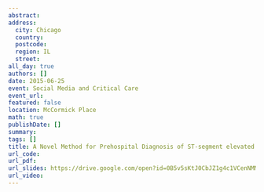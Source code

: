 ```yaml
---
abstract: 
address:
  city: Chicago
  country:
  postcode: 
  region: IL
  street: 
all_day: true
authors: []
date: 2015-06-25
event: Social Media and Critical Care
event_url: 
featured: false
location: McCormick Place
math: true
publishDate: []
summary: 
tags: []
title: A Novel Method for Prehospital Diagnosis of ST-segment elevated myocardial infarction
url_code: 
url_pdf: 
url_slides: https://drive.google.com/open?id=0B5v5sKtJ0CbJZ1g4c1VCenNMM2c
url_video: 
---
```

